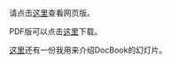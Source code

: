 请点击[这里](./wbwa.html)查看网页版。

PDF版可以点击[这里](./wbwa.pdf)下载。

[这里](./docbook_slide/)还有一份我用来介绍DocBook的幻灯片。
